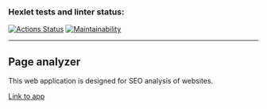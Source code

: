 ### Hexlet tests and linter status:
[![Actions Status](https://github.com/Osayanny/python-project-83/actions/workflows/hexlet-check.yml/badge.svg)](https://github.com/Osayanny/python-project-83/actions)
[![Maintainability](https://api.codeclimate.com/v1/badges/3c9bb41e1b4a1a91dbac/maintainability)](https://codeclimate.com/github/Osayanny/python-project-83/maintainability)

---

## Page analyzer

This web application is designed for SEO analysis of websites.

[Link to app](https://python-project-83-ukz2.onrender.com)